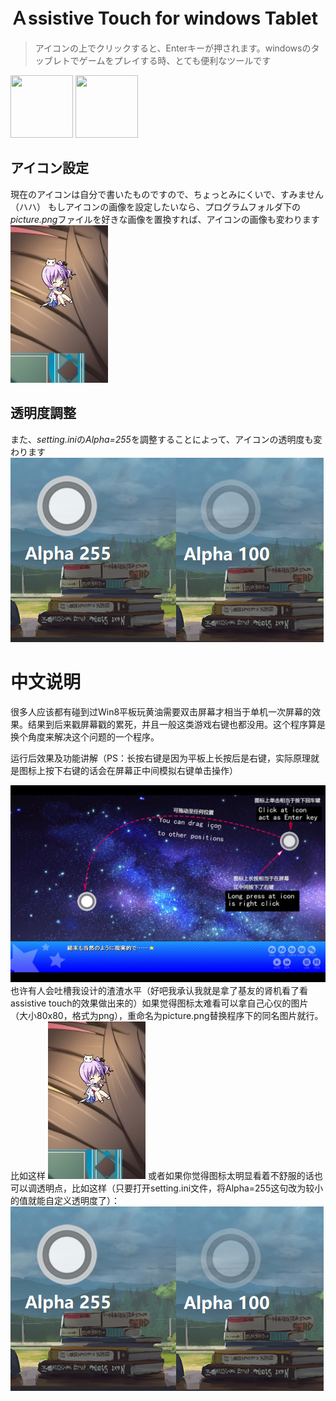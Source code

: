 # Ａssistive Touch for windows Tablet
> アイコンの上でクリックすると、Enterキーが押されます。windowsのタッブレトでゲームをプレイする時、とても便利なツールです

<img src="https://github.com/tanghaowen/AssistantForTablet/blob/master/img/img.jpg" width="100" height="100">
<img src="./img/img.png" width="100" height="100">

## アイコン設定
現在のアイコンは自分で書いたものですので、ちょっとみにくいで、すみません（ハハ）
もしアイコンの画像を設定したいなら、プログラムフォルダ下の*picture.png*ファイルを好きな画像を置換すれば、アイコンの画像も変わります
![img2](img/img2.jpg)

## 透明度調整
また、*setting.ini*の*Alpha=255*を調整することによって、アイコンの透明度も変わります
![img](img/img3.png)


# 中文说明
很多人应该都有碰到过Win8平板玩黄油需要双击屏幕才相当于单机一次屏幕的效果。结果到后来戳屏幕戳的累死，并且一般这类游戏右键也都没用。这个程序算是换个角度来解决这个问题的一个程序。

运行后效果及功能讲解（PS：长按右键是因为平板上长按后是右键，实际原理就是图标上按下右键的话会在屏幕正中间模拟右键单击操作）

![img1](img/img.jpg)
也许有人会吐槽我设计的渣渣水平（好吧我承认我就是拿了基友的肾机看了看assistive touch的效果做出来的）如果觉得图标太难看可以拿自己心仪的图片（大小80x80，格式为png），重命名为picture.png替换程序下的同名图片就行。
比如这样
![img2](img/img2.jpg)
或者如果你觉得图标太明显看着不舒服的话也可以调透明点，比如这样（只要打开setting.ini文件，将Alpha=255这句改为较小的值就能自定义透明度了）：
![img](img/img3.png)

